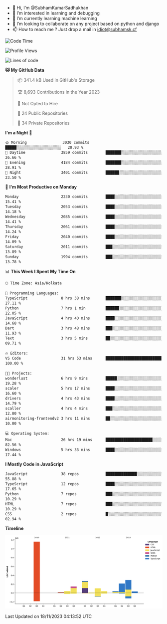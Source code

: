 - 👋 Hi, I’m @SubhamKumarSadhukhan
- 👀 I’m interested in learning and debugging
- 🌱 I’m currently learning machine learning
- 💞️ I’m looking to collaborate on any project based on python and django
- 📫 How to reach me ?
      Just drop a mail in idiot@subhamsk.cf

<!---
SubhamKumarSadhukhan/SubhamKumarSadhukhan is a ✨ special ✨ repository because its `README.md` (this file) appears on your GitHub profile.
You can click the Preview link to take a look at your changes.
--->


<!--START_SECTION:waka-->
![Code Time](http://img.shields.io/badge/Code%20Time-1%2C685%20hrs%204%20mins-blue)

![Profile Views](http://img.shields.io/badge/Profile%20Views-0-blue)

![Lines of code](https://img.shields.io/badge/From%20Hello%20World%20I%27ve%20Written-2.3%20million%20lines%20of%20code-blue)

**🐱 My GitHub Data** 

> 📦 341.4 kB Used in GitHub's Storage 
 > 
> 🏆 8,693 Contributions in the Year 2023
 > 
> 🚫 Not Opted to Hire
 > 
> 📜 24 Public Repositories 
 > 
> 🔑 34 Private Repositories 
 > 
**I'm a Night 🦉** 

```text
🌞 Morning                3030 commits        █████░░░░░░░░░░░░░░░░░░░░   20.93 % 
🌆 Daytime                3859 commits        ███████░░░░░░░░░░░░░░░░░░   26.66 % 
🌃 Evening                4184 commits        ███████░░░░░░░░░░░░░░░░░░   28.91 % 
🌙 Night                  3401 commits        ██████░░░░░░░░░░░░░░░░░░░   23.50 % 
```
📅 **I'm Most Productive on Monday** 

```text
Monday                   2230 commits        ████░░░░░░░░░░░░░░░░░░░░░   15.41 % 
Tuesday                  2053 commits        ████░░░░░░░░░░░░░░░░░░░░░   14.18 % 
Wednesday                2085 commits        ████░░░░░░░░░░░░░░░░░░░░░   14.41 % 
Thursday                 2061 commits        ████░░░░░░░░░░░░░░░░░░░░░   14.24 % 
Friday                   2040 commits        ████░░░░░░░░░░░░░░░░░░░░░   14.09 % 
Saturday                 2011 commits        ███░░░░░░░░░░░░░░░░░░░░░░   13.89 % 
Sunday                   1994 commits        ███░░░░░░░░░░░░░░░░░░░░░░   13.78 % 
```


📊 **This Week I Spent My Time On** 

```text
🕑︎ Time Zone: Asia/Kolkata

💬 Programming Languages: 
TypeScript               8 hrs 38 mins       ███████░░░░░░░░░░░░░░░░░░   27.11 % 
Python                   7 hrs 1 min         ██████░░░░░░░░░░░░░░░░░░░   22.05 % 
JavaScript               4 hrs 40 mins       ████░░░░░░░░░░░░░░░░░░░░░   14.68 % 
Dart                     3 hrs 48 mins       ███░░░░░░░░░░░░░░░░░░░░░░   11.93 % 
Text                     3 hrs 5 mins        ██░░░░░░░░░░░░░░░░░░░░░░░   09.71 % 

🔥 Editors: 
VS Code                  31 hrs 53 mins      █████████████████████████   100.00 % 

🐱‍💻 Projects: 
wonderlust               6 hrs 9 mins        █████░░░░░░░░░░░░░░░░░░░░   19.28 % 
scaler                   5 hrs 17 mins       ████░░░░░░░░░░░░░░░░░░░░░   16.60 % 
drivers                  4 hrs 43 mins       ████░░░░░░░░░░░░░░░░░░░░░   14.79 % 
scaller                  4 hrs 4 mins        ███░░░░░░░░░░░░░░░░░░░░░░   12.80 % 
airmonitoring-frontendv2 3 hrs 11 mins       ██░░░░░░░░░░░░░░░░░░░░░░░   10.00 % 

💻 Operating System: 
Mac                      26 hrs 19 mins      █████████████████████░░░░   82.56 % 
Windows                  5 hrs 33 mins       ████░░░░░░░░░░░░░░░░░░░░░   17.44 % 
```

**I Mostly Code in JavaScript** 

```text
JavaScript               38 repos            ██████████████░░░░░░░░░░░   55.88 % 
TypeScript               12 repos            ████░░░░░░░░░░░░░░░░░░░░░   17.65 % 
Python                   7 repos             ███░░░░░░░░░░░░░░░░░░░░░░   10.29 % 
HTML                     7 repos             ███░░░░░░░░░░░░░░░░░░░░░░   10.29 % 
CSS                      2 repos             █░░░░░░░░░░░░░░░░░░░░░░░░   02.94 % 
```



**Timeline**

![Lines of Code chart](https://raw.githubusercontent.com/SubhamKumarSadhukhan/SubhamKumarSadhukhan/main/assets/bar_graph.png)


 Last Updated on 18/11/2023 04:13:52 UTC
<!--END_SECTION:waka-->
